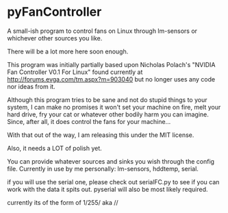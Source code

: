 pyFanController
===============

A small-ish program to control fans on Linux through lm-sensors or whichever other sources you like.

There will be a lot more here soon enough.

This program was initially partially based upon Nicholas Polach's 
"NVIDIA Fan Controller V0.1 For Linux"
found currently at http://forums.evga.com/tm.aspx?m=903040
but no longer uses any code nor ideas from it.

Although this program tries to be sane and not do stupid things to your
system, I can make no promises it won't set your machine on fire,
melt your hard drive, fry your cat or whatever other bodily harm you
can imagine.
Since, after all, it does control the fans for your machine...

With that out of the way, I am releasing this under the MIT license.

Also, it needs a LOT of polish yet.

You can provide whatever sources and sinks you wish through the config file.
Currently in use by me personally: lm-sensors, hddtemp, serial.

if you will use the serial one, please check out serialFC.py to see if you can work with the data it spits out.
pyserial will also be most likely required.

currently its of the form of 1/255/ aka <fan controller number>/<fan speed>/
